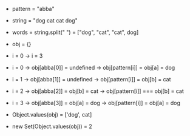 - pattern = "abba"

- string = "dog cat cat dog"

- words = string.split(" ") = ["dog", "cat", "cat", dog]

- obj = {}

- i = 0 -> i = 3

- i = 0 -> obj[abba[0]] = undefined -> obj[pattern[i]] = obj[a] = dog

- i = 1 -> obj[abba[1]] = undefined -> obj[pattern[i]] = obj[b] = cat

- i = 2 -> obj[abba[2]] = obj[b] = cat -> obj[pattern[i]] === obj[b] = cat

- i = 3 -> obj[abba[3]] = obj[a] = dog -> obj[pattern[i]] = obj[a] = dog

- Object.values(obj) = ['dog', cat]

- new Set(Object.values(obj)) = 2